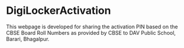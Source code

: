 # DigiLockerActivation
This webpage is developed for sharing the activation PIN based on the CBSE Board Roll Numbers as provided by CBSE to DAV Public School, Barari, Bhagalpur.
